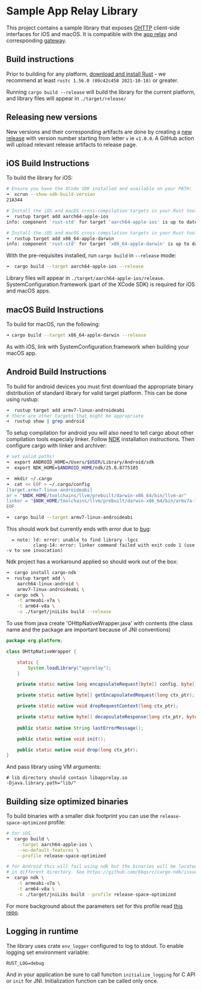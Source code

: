 # Sample App Relay Library

This project contains a sample library that exposes [OHTTP](https://datatracker.ietf.org/doc/html/draft-ietf-ohai-ohttp-02) client-side interfaces for iOS and macOS. It is compatible with the [app relay](XXX) and corresponding [gateway](XXX).

## Build instructions

Prior to building for any platform, [download and install Rust](https://rustup.rs) - we recommend at least `rustc 1.56.0 (09c42c458 2021-10-18)` or greater.

Running `cargo build --release` will build the library for the current platform, and library files will appear in `./target/release/`

## Releasing new versions

New versions and their corresponding artifacts are done by creating a [new release](https://github.com/cloudflare/app-relay-client-library/releases/new) with version number starting from letter `v` ie `v1.0.0`. A GitHub action will upload relevant release artifacts to release page.

## iOS Build Instructions

To build the library for iOS:

```sh
# Ensure you have the XCode SDK installed and available on your PATH:
➜  xcrun --show-sdk-build-version
21A344

# Install the iOS and macOS cross-compilation targets in your Rust toolchain
➜  rustup target add aarch64-apple-ios
info: component 'rust-std' for target 'aarch64-apple-ios' is up to date

# Install the iOS and macOS cross-compilation targets in your Rust toolchain
➜  rustup target add x86_64-apple-darwin
info: component 'rust-std' for target 'x86_64-apple-darwin' is up to date
```

With the pre-requisites installed, run `cargo build` in `--release` mode:

```sh
➜  cargo build --target aarch64-apple-ios --release
```

Library files will appear in `./target/aarch64-apple-ios/release`. SystemConfiguration.framework (part of the XCode SDK) is required for iOS and macOS apps.

## macOS Build Instructions

To build for macOS, run the following:

```sh
➜ cargo build --target x86_64-apple-darwin --release
```

As with iOS, link with SystemConfiguration.framework when building your macOS app.


## Android Build Instructions

To build for android devices you must first download the appropriate binary
distribution of standard library for valid target platform. This can be done using rustup:

```sh
➜  rustup target add armv7-linux-androideabi
# there are other targets that might be appropriate
➜  rustup show | grep android
```

To setup compilation for android you will also need to tell cargo 
about other compilation tools especialy linker.
Follow [NDK](https://developer.android.com/ndk) installation instructions.
Then configure cargo with linker and archiver:

```sh
# set valid paths!
➜  export ANDROID_HOME=/Users/$USER/Library/Android/sdk
➜  export NDK_HOME=$ANDROID_HOME/ndk/25.0.8775105

➜  mkdir ~/.cargo
➜  cat << EOF > ~/.cargo/config
[target.armv7-linux-androideabi]
ar = "$NDK_HOME/toolchains/llvm/prebuilt/darwin-x86_64/bin/llvm-ar"
linker = "$NDK_HOME/toolchains/llvm/prebuilt/darwin-x86_64/bin/armv7a-linux-androideabi24-clang++"
EOF

➜  cargo build --target armv7-linux-androideabi
```

This should work but currently ends with error due to [bug](https://github.com/rust-lang/rust/pull/85806):

```
  = note: ld: error: unable to find library -lgcc
          clang-14: error: linker command failed with exit code 1 (use -v to see invocation)
```

Ndk project has a workaround applied so should work out of the box:

```sh
➜  cargo install cargo-ndk
➜  rustup target add \
    aarch64-linux-android \
    armv7-linux-androideabi \
➜  cargo ndk \
    -t armeabi-v7a \
    -t arm64-v8a \
    -o ./target/jniLibs build --release
```

To use from java create 'OHttpNativeWrapper.java' with contents (the class name and the package are important because of JNI conventions)

```java
package org.platform;

class OHttpNativeWrapper {

    static {
        System.loadLibrary("apprelay");
    }

    private static native long encapsulateRequest(byte[] config, byte[] msg);

    private static native byte[] getEncapsulatedRequest(long ctx_ptr);

    private static native void dropRequestContext(long ctx_ptr);

    private static native byte[] decapsulateResponse(long ctx_ptr, byte[] encapsulated_response);
    
    public static native String lastErrorMessage();

    public static native void init();

    public static native void drop(long ctx_ptr);
}
```

And pass library using VM arguments:

```
# lib directory should contain libapprelay.so 
-Djava.library.path="lib/"
```

## Building size optimized binaries

To build binaries with a smaller disk footprint you can use the `release-space-optimized` profile:

```sh
# for iOS
➜  cargo build \
    --target aarch64-apple-ios \
    --no-default-features \
    --profile release-space-optimized

# for Android this will fail using ndk but the binaries will be located 
# in different directory. See https://github.com/bbqsrc/cargo-ndk/issues/73
➜  cargo ndk \
    -t armeabi-v7a \
    -t arm64-v8a \
    -o ./target/jniLibs build --profile release-space-optimized
```

For more background about the parameters set for this profile read [this repo](https://github.com/johnthagen/min-sized-rust).

## Logging in runtime

The library uses crate `env_logger` configured to log to stdout. To enable logging set environment variable:

```
RUST_LOG=debug
```

And in your application be sure to call function `initialize_logging` for C API or `init` for JNI.
Initialization function can be called only once.

